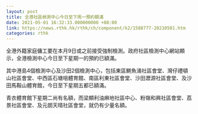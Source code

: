 ```yaml
---
layout: post
title: 全港社區檢測中心今日至下周一預約額滿
date: 2021-05-01 16:32:33.000000000 +08:00
link: https://news.rthk.hk/rthk/ch/component/k2/1588777-20210501.htm
categories: rthk
---
```


全港外籍家庭傭工要在本月9日或之前接受強制檢測。政府社區檢測中心網站顯示，全港檢測中心今日至下星期一的預約已額滿。

其中港島4個檢測中心及沙田2個檢測中心，包括東區鰂魚涌社區會堂、灣仔禮頓山社區會堂、中西區石塘咀體育館、南區利東社區會堂、沙田瀝源社區會堂、及沙田馬鞍山體育館，今日至下星期五都已額滿。

青衣體育館下星期二尚有名額，而梁顯利油麻地社區中心、粉嶺和興社區會堂、荔景社區會堂、及元朗天晴社區會堂，就仍有少量名額。
